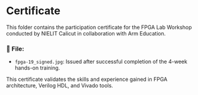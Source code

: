 # Certificate

This folder contains the participation certificate for the FPGA Lab Workshop conducted by NIELIT Calicut in collaboration with Arm Education.

### 🏅 File:
- `fpga-19_signed.jpg`: Issued after successful completion of the 4-week hands-on training.

This certificate validates the skills and experience gained in FPGA architecture, Verilog HDL, and Vivado tools.

